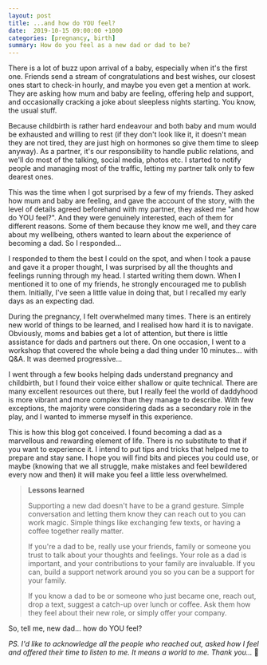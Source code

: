 ```yaml
---
layout: post
title: ...and how do YOU feel?
date:  2019-10-15 09:00:00 +1000
categories: [pregnancy, birth]
summary: How do you feel as a new dad or dad to be?
---
```


There is a lot of buzz upon arrival of a baby, especially when it's the first one. Friends send a stream of congratulations and best wishes, our closest ones start to check-in hourly, and maybe you even get a mention at work. They are asking how mum and baby are feeling, offering help and support, and occasionally cracking a joke about sleepless nights starting. You know, the usual stuff.

Because childbirth is rather hard endeavour and both baby and mum would be exhausted and willing to rest (if they don't look like it, it doesn't mean they are not tired, they are just high on hormones so give them time to sleep anyway). As a partner, it's our responsibility to handle public relations, and we'll do most of the talking, social media, photos etc. I started to notify people and managing most of the traffic, letting my partner talk only to few dearest ones.

This was the time when I got surprised by a few of my friends. They asked how mum and baby are feeling, and gave the account of the story, with the level of details agreed beforehand with my partner, they asked me "and how do YOU feel?". And they were genuinely interested, each of them for different reasons. Some of them because they know me well, and they care about my wellbeing, others wanted to learn about the experience of becoming a dad. So I responded...

I responded to them the best I could on the spot, and when I took a pause and gave it a proper thought, I was surprised by all the thoughts and feelings running through my head.  I started writing them down. When I mentioned it to one of my friends, he strongly encouraged me to publish them. Initially, I've seen a little value in doing that, but I recalled my early days as an expecting dad.

During the pregnancy, I felt overwhelmed many times. There is an entirely new world of things to be learned, and I realised how hard it is to navigate. Obviously, moms and babies get a lot of attention, but there is little assistance for dads and partners out there. On one occasion, I went to a workshop that covered the whole being a dad thing under 10 minutes... with Q&A. It was deemed progressive...

I went through a few books helping dads understand pregnancy and childbirth, but I found their voice either shallow or quite technical. There are many excellent resources out there, but I really feel the world of daddyhood is more vibrant and more complex than they manage to describe. With few exceptions, the majority were considering dads as a secondary role in the play, and I wanted to immerse myself in this experience.

This is how this blog got conceived. I found becoming a dad as a marvellous and rewarding element of life. There is no substitute to that if you want to experience it. I intend to put tips and tricks that helped me to prepare and stay sane. I hope you will find bits and pieces you could use, or maybe (knowing that we all struggle, make mistakes and feel bewildered every now and then) it will make you feel a little less overwhelmed.

> **Lessons learned**
>
> Supporting a new dad doesn't have to be a grand gesture. Simple conversation and letting them know they can reach out to you can work magic. Simple things like exchanging few texts, or having a coffee together really matter.
>
>If you're a dad to be, really use your friends, family or someone you trust to talk about your thoughts and feelings. Your role as a dad is important, and your contributions to your family are invaluable. If you can, build a support network around you so you can be a support for your family.
>
>If you know a dad to be or someone who just became one, reach out, drop a text, suggest a catch-up over lunch or coffee. Ask them how they feel about their new role, or simply offer your company.

So, tell me, new dad... how do YOU feel?

*PS. I'd like to acknowledge all the people who reached out, asked how I feel and offered their time to listen to me. It means a world to me. Thank you...* 🙏
